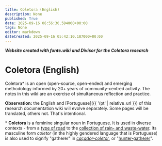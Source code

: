 ```yaml
---
title: Coletora (English)
description: None
published: True
date: 2025-09-16 06:56:30.594000+00:00
tags: None
editor: markdown
dateCreated: 2025-09-16 05:42:10.187000+00:00
---
```


***Website created with fonte.wiki and Divisor for the Coletora research***


# Coletora (English)

Coletora* is an open (open-source, open-ended) and emerging methodology informed by 20+ years of community-centred activity. The notes in this wiki are an exercise of simultaneous reflection and practice.

**Observation:** the English and [Portuguese]({{ '/pt' | relative_url }}) of this research documentation wiki will evolve separately. Some pages will be translated, others not. That's intentional.

\* **Coletora** is a feminine singular noun in Portuguese. It is used in diverse contexts - from a [type of road](https://pt.wikipedia.org/wiki/Via_coletora) to the [collection of rain- and waste-water](https://pt.wikipedia.org/wiki/%C3%81gua_pluvial#Rede_coletora_de_esgoto_x_rede_coletora_de_%C3%A1guas_pluviais). Its masculine form *coletor* (in the highly gendered language that is Portuguese) is also used to signify "gatherer" in *[caçador-coletor](https://pt.wikipedia.org/wiki/Ca%C3%A7ador-coletor)*, or "[hunter-gatherer](https://en.wikipedia.org/wiki/Hunter-gatherer)".